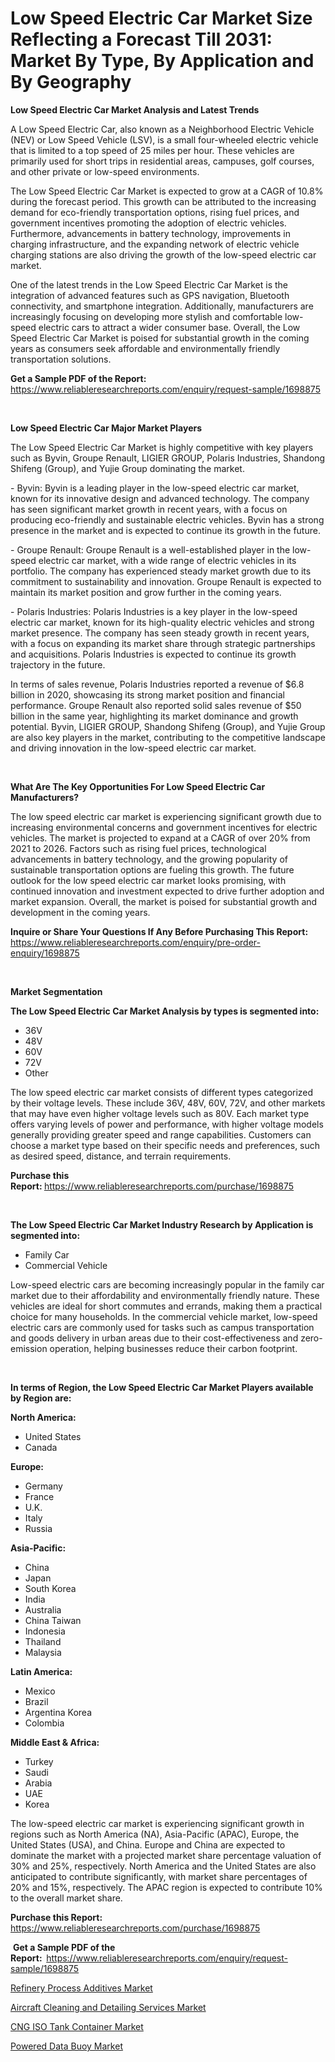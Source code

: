 <p><h1>Low Speed Electric Car Market Size Reflecting a Forecast Till 2031: Market By Type, By Application and By Geography</h1></p><p><strong>Low Speed Electric Car Market Analysis and Latest Trends</strong></p>
<p><p>A Low Speed Electric Car, also known as a Neighborhood Electric Vehicle (NEV) or Low Speed Vehicle (LSV), is a small four-wheeled electric vehicle that is limited to a top speed of 25 miles per hour. These vehicles are primarily used for short trips in residential areas, campuses, golf courses, and other private or low-speed environments.</p><p>The Low Speed Electric Car Market is expected to grow at a CAGR of 10.8% during the forecast period. This growth can be attributed to the increasing demand for eco-friendly transportation options, rising fuel prices, and government incentives promoting the adoption of electric vehicles. Furthermore, advancements in battery technology, improvements in charging infrastructure, and the expanding network of electric vehicle charging stations are also driving the growth of the low-speed electric car market.</p><p>One of the latest trends in the Low Speed Electric Car Market is the integration of advanced features such as GPS navigation, Bluetooth connectivity, and smartphone integration. Additionally, manufacturers are increasingly focusing on developing more stylish and comfortable low-speed electric cars to attract a wider consumer base. Overall, the Low Speed Electric Car Market is poised for substantial growth in the coming years as consumers seek affordable and environmentally friendly transportation solutions.</p></p>
<p><strong>Get a Sample PDF of the Report:&nbsp;</strong> <a href="https://www.reliableresearchreports.com/enquiry/request-sample/1698875">https://www.reliableresearchreports.com/enquiry/request-sample/1698875</a></p>
<p>&nbsp;</p>
<p><strong>Low Speed Electric Car Major Market Players</strong></p>
<p><p>The Low Speed Electric Car Market is highly competitive with key players such as Byvin, Groupe Renault, LIGIER GROUP, Polaris Industries, Shandong Shifeng (Group), and Yujie Group dominating the market. </p><p>- Byvin: Byvin is a leading player in the low-speed electric car market, known for its innovative design and advanced technology. The company has seen significant market growth in recent years, with a focus on producing eco-friendly and sustainable electric vehicles. Byvin has a strong presence in the market and is expected to continue its growth in the future.</p><p>- Groupe Renault: Groupe Renault is a well-established player in the low-speed electric car market, with a wide range of electric vehicles in its portfolio. The company has experienced steady market growth due to its commitment to sustainability and innovation. Groupe Renault is expected to maintain its market position and grow further in the coming years.</p><p>- Polaris Industries: Polaris Industries is a key player in the low-speed electric car market, known for its high-quality electric vehicles and strong market presence. The company has seen steady growth in recent years, with a focus on expanding its market share through strategic partnerships and acquisitions. Polaris Industries is expected to continue its growth trajectory in the future.</p><p>In terms of sales revenue, Polaris Industries reported a revenue of $6.8 billion in 2020, showcasing its strong market position and financial performance. Groupe Renault also reported solid sales revenue of $50 billion in the same year, highlighting its market dominance and growth potential. Byvin, LIGIER GROUP, Shandong Shifeng (Group), and Yujie Group are also key players in the market, contributing to the competitive landscape and driving innovation in the low-speed electric car market.</p></p>
<p>&nbsp;</p>
<p><strong>What Are The Key Opportunities For Low Speed Electric Car Manufacturers?</strong></p>
<p><p>The low speed electric car market is experiencing significant growth due to increasing environmental concerns and government incentives for electric vehicles. The market is projected to expand at a CAGR of over 20% from 2021 to 2026. Factors such as rising fuel prices, technological advancements in battery technology, and the growing popularity of sustainable transportation options are fueling this growth. The future outlook for the low speed electric car market looks promising, with continued innovation and investment expected to drive further adoption and market expansion. Overall, the market is poised for substantial growth and development in the coming years.</p></p>
<p><strong>Inquire or Share Your Questions If Any Before Purchasing This Report:</strong> <a href="https://www.reliableresearchreports.com/enquiry/pre-order-enquiry/1698875">https://www.reliableresearchreports.com/enquiry/pre-order-enquiry/1698875</a></p>
<p>&nbsp;</p>
<p><strong>Market Segmentation</strong></p>
<p><strong>The Low Speed Electric Car Market Analysis by types is segmented into:</strong></p>
<p><ul><li>36V</li><li>48V</li><li>60V</li><li>72V</li><li>Other</li></ul></p>
<p><p>The low speed electric car market consists of different types categorized by their voltage levels. These include 36V, 48V, 60V, 72V, and other markets that may have even higher voltage levels such as 80V. Each market type offers varying levels of power and performance, with higher voltage models generally providing greater speed and range capabilities. Customers can choose a market type based on their specific needs and preferences, such as desired speed, distance, and terrain requirements.</p></p>
<p><strong>Purchase this Report:&nbsp;</strong><a href="https://www.reliableresearchreports.com/purchase/1698875">https://www.reliableresearchreports.com/purchase/1698875</a></p>
<p>&nbsp;</p>
<p><strong>The Low Speed Electric Car Market Industry Research by Application is segmented into:</strong></p>
<p><ul><li>Family Car</li><li>Commercial Vehicle</li></ul></p>
<p><p>Low-speed electric cars are becoming increasingly popular in the family car market due to their affordability and environmentally friendly nature. These vehicles are ideal for short commutes and errands, making them a practical choice for many households. In the commercial vehicle market, low-speed electric cars are commonly used for tasks such as campus transportation and goods delivery in urban areas due to their cost-effectiveness and zero-emission operation, helping businesses reduce their carbon footprint.</p></p>
<p>&nbsp;</p>
<p><strong>In terms of Region, the Low Speed Electric Car Market Players available by Region are:</strong></p>
<p>
    <p> <strong> North America: </strong>
        <ul>
            <li>United States</li>
            <li>Canada</li>
        </ul>
        </p> 
    <p> <strong> Europe: </strong>
        <ul>
            <li>Germany</li>
            <li>France</li>
            <li>U.K.</li>
            <li>Italy</li>
            <li>Russia</li>
        </ul>
        </p> 
    <p> <strong> Asia-Pacific: </strong>
        <ul>
            <li>China</li>
            <li>Japan</li>
            <li>South Korea</li>
            <li>India</li>
            <li>Australia</li>
            <li>China Taiwan</li>
            <li>Indonesia</li>
            <li>Thailand</li>
            <li>Malaysia</li>
        </ul>
        </p> 
    <p> <strong> Latin America: </strong>
        <ul>
            <li>Mexico</li>
            <li>Brazil</li>
            <li>Argentina Korea</li>
            <li>Colombia</li>
        </ul>
        </p> 
    <p> <strong> Middle East & Africa: </strong>
        <ul>
            <li>Turkey</li>
            <li>Saudi</li>
            <li>Arabia</li>
            <li>UAE</li>
            <li>Korea</li>
        </ul>
    </p>
    </p>
<p><p>The low-speed electric car market is experiencing significant growth in regions such as North America (NA), Asia-Pacific (APAC), Europe, the United States (USA), and China. Europe and China are expected to dominate the market with a projected market share percentage valuation of 30% and 25%, respectively. North America and the United States are also anticipated to contribute significantly, with market share percentages of 20% and 15%, respectively. The APAC region is expected to contribute 10% to the overall market share.</p></p>
<p><strong>Purchase this Report: </strong><a href="https://www.reliableresearchreports.com/purchase/1698875">https://www.reliableresearchreports.com/purchase/1698875</a></p>
<p>&nbsp;<strong>Get a Sample PDF of the Report:&nbsp;&nbsp;</strong><a href="https://www.reliableresearchreports.com/enquiry/request-sample/1698875">https://www.reliableresearchreports.com/enquiry/request-sample/1698875</a></p>
<p><strong></strong></p>
<p><p><a href="https://view.publitas.com/reportprime-1/refinery-process-additives-market-insights-market-players-and-forecast-till-2030/">Refinery Process Additives Market</a></p><p><a href="https://natural-crush-b99.notion.site/Aircraft-Cleaning-and-Detailing-Services-Market-Size-Share-Trends-Analysis-Report-By-Application--1fcd8eb63f8c4e60b9cf3f56c0d8dc23">Aircraft Cleaning and Detailing Services Market</a></p><p><a href="https://view.publitas.com/reportprime-1/cng-iso-tank-container-market-share-market-new-trends-analysis-report-by-type-by-application-by-end-use-by-region-and-segment-forecasts-2023-2030/">CNG ISO Tank Container Market</a></p><p><a href="https://view.publitas.com/reportprime-1/powered-data-buoy-market-share-market-new-trends-analysis-report-by-type-by-application-by-end-use-by-region-and-segment-forecasts-2023-2030/">Powered Data Buoy Market</a></p></p>